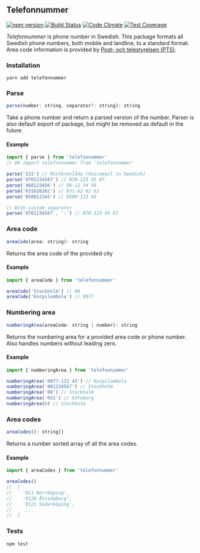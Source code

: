 ## Telefonnummer

[![npm version](https://badge.fury.io/js/telefonnummer.svg)](https://badge.fury.io/js/telefonnummer)
[![Build Status](https://travis-ci.org/believer/telefonnummer.png?branch=master)](https://travis-ci.org/believer/telefonnummer)
[![Code Climate](https://codeclimate.com/github/believer/telefonnummer/badges/gpa.svg)](https://codeclimate.com/github/believer/telefonnummer)
[![Test Coverage](https://codeclimate.com/github/believer/telefonnummer/badges/coverage.svg)](https://codeclimate.com/github/believer/telefonnummer/coverage)

_Telefonnummer_ is phone number in Swedish. This package formats all Swedish phone numbers, both mobile and landline, to a standard format. Area code information is provided by [Post- och telestyrelsen (PTS)](https://www.pts.se/upload/Faktablad/SE/2011/faktablad-riktnummer-nummerordning-pts-f-211_2.pdf).

### Installation
```
yarn add telefonnummer
```

### Parse
```js
parse(number: string, separator?: string): string
```

Take a phone number and return a parsed version of the number. Parser is also default export of package, but might be removed as default in the future.

#### Example
```js
import { parse } from 'telefonnummer'
// OR import telefonnummer from 'telefonnummer'

parse('222') // Röstbrevlåda (Voicemail in Swedish)
parse('0701234567') // 070-123 45 67
parse('468123456') // 08-12 34 56
parse('031626262') // 031-62 62 62
parse('050012345') // 0500-123 45

// With custom separator
parse('0701234567', ':') // 070:123 45 67
```

### Area code
```js
areaCode(area: string): string
```

Returns the area code of the provided city

#### Example
```js
import { areaCode } from 'telefonnummer'

areaCode('Stockholm') // 08
areaCode('Korpilombolo') // 0977
```

### Numbering area
```js
numberingArea(areaCode: string | number): string
```

Returns the numbering area for a provided area code or phone number. Also handles numbers without leading zero.

#### Example
```js
import { numberingArea } from 'telefonnummer'

numberingArea('0977-123 45') // Korpilombolo
numberingArea('081234567') // Stockholm
numberingArea('08') // Stockholm
numberingArea('031') // Göteborg
numberingArea(8) // Stockholm
```

### Area codes
```js
areaCodes(): string[]
```

Returns a number sorted array of all the area codes.

#### Example
```js
import { areaCodes } from 'telefonnummer'

areaCodes()
//  [
//    '011 Norrköping',
//    '0120 Åtvidaberg',
//    '0121 Söderköping',
//    ....
//  ]
```


### Tests
```
npm test
```
